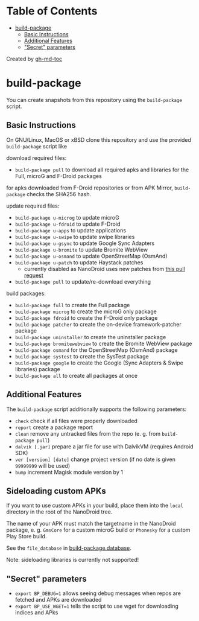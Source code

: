 
Table of Contents
=================

   * [build-package](#build-package)
      * [Basic Instructions](#basic-instructions)
      * [Additional Features](#additional-features)
      * ["Secret" parameters](#secret-parameters)

Created by [gh-md-toc](https://github.com/ekalinin/github-markdown-toc)

# build-package

You can create snapshots from this repository using the `build-package` script.

## Basic Instructions

On GNU/Linux, MacOS or xBSD clone this repository and use the provided `build-package` script like

download required files:
* `build-package pull` to download all required apks and libraries for the Full, microG and F-Droid packages

for apks downloaded from F-Droid repositories or from APK Mirror, `build-package` checks the SHA256 hash.

update required files:
* `build-package u-microg` to update microG
* `build-package u-fdroid` to update F-Droid
* `build-package u-apps` to update applications
* `build-package u-swipe` to update swipe libraries
* `build-package u-gsync` to update Google Sync Adapters
* `build-package u-bromite` to update Bromite WebView
* `build-package u-osmand` to update OpenStreetMap (OsmAnd)
* `build-package u-patch` to update Haystack patches
  * currently disabled as NanoDroid uses new patches from [this pull request](https://github.com/Lanchon/haystack/pull/34)
* `build-package pull` to update/re-download everything

build packages:
* `build-package full` to create the Full package
* `build-package microg` to create the microG only package
* `build-package fdroid` to create the F-Droid only package
* `build-package patcher` to create the on-device framework-patcher package
* `build-package uninstaller` to create the uninstaller package
* `build-package bromitewebview` to create the Bromite WebView package
* `build-package osmand` for the OpenStreetMap (OsmAnd) package
* `build-package systest` to create the SysTest package
* `build-package google` to create the Google (Sync Adapters & Swipe libraries) package
* `build-package all` to create all packages at once

## Additional Features

The `build-package` script additionally supports the following parameters:

* `check` check if all files were properly downloaded
* `report` create a package report
* `clean` remove any untracked files from the repo (e. g. from `build-package pull`)
* `dalvik [.jar]` prepare a jar file for use with DalvikVM (requires Android SDK)
* `ver [version] [date]` change project version (if no date is given `99999999` will be used)
* `bump` increment Magisk module version by 1

## Sideloading custom APKs

If you want to use custom APKs in your build, place them into the `local` directory in the root of the NanoDroid tree.

The name of your APK must match the targetname in the NanoDroid package, e. g. `GmsCore` for a custom microG build or `Phonesky` for a custom Play Store build.

See the `file_database` in [build-package.database](../data/build-package.database).

Note: sideloading libraries is currently not supported!


## "Secret" parameters

* `export BP_DEBUG=1` allows seeing debug messages when repos are fetched and APKs are downloaded
* `export BP_USE_WGET=1` tells the script to use wget for downloading indices and APks
